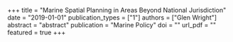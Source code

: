 +++
title = "Marine Spatial Planning in Areas Beyond National Jurisdiction"
date = "2019-01-01"
publication_types = ["1"]
authors = ["Glen Wright"]
abstract = "abstract"
publication = "Marine Policy"
doi = ""
url_pdf = ""
featured = true
+++
